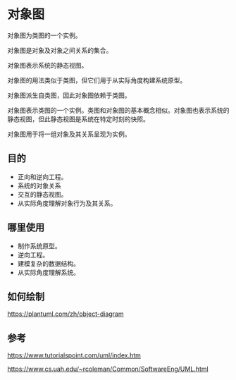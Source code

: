 # 对象图

对象图为类图的一个实例。

对象图是对象及对象之间关系的集合。

对象图表示系统的静态视图。

对象图的用法类似于类图，但它们用于从实际角度构建系统原型。

对象图派生自类图，因此对象图依赖于类图。

对象图表示类图的一个实例。类图和对象图的基本概念相似。对象图也表示系统的静态视图，但此静态视图是系统在特定时刻的快照。

对象图用于将一组对象及其关系呈现为实例。



## 目的

- 正向和逆向工程。
- 系统的对象关系
- 交互的静态视图。
- 从实际角度理解对象行为及其关系。



## 哪里使用

- 制作系统原型。
- 逆向工程。
- 建模复杂的数据结构。
- 从实际角度理解系统。



## 如何绘制

https://plantuml.com/zh/object-diagram



## 参考

https://www.tutorialspoint.com/uml/index.htm

https://www.cs.uah.edu/~rcoleman/Common/SoftwareEng/UML.html
